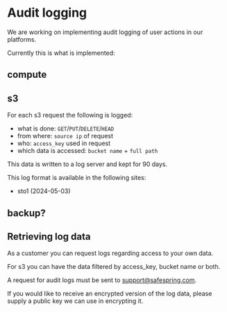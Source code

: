 Audit logging
=============

We are working on implementing audit logging of user actions in our platforms.

Currently this is what is implemented:

compute
-------

s3
--

For each s3 request the following is logged:

* what is done: `GET`/`PUT`/`DELETE`/`HEAD`
* from where: `source ip` of request
* who: `access_key` used in request
* which data is accessed: `bucket name` + `full path`

This data is written to a log server and kept for 90 days.

This log format is available in the following sites:

* sto1 (2024-05-03)

backup?
-------

Retrieving log data
-------------------

As a customer you can request logs regarding access to your own data.

For s3 you can have the data filtered by access_key, bucket name or both.

A request for audit logs must be sent to support@safespring.com. 

If you would like to receive an encrypted version of the log data, please supply a public key we can use in encrypting it.
